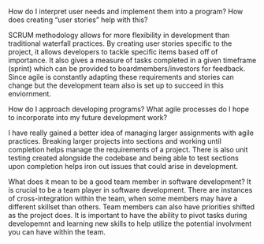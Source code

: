 How do I interpret user needs and implement them into a program? How does creating “user stories” help with this?

SCRUM methodology allows for more flexibility in development than traditional waterfall practices. By creating user stories specific to the project, it allows developers to tackle specific items based off of importance. It also gives a measure of tasks completed in a given timeframe (sprint) which can be provided to boardmembers/investors for feedback. Since agile is constantly adapting these requirements and stories can change but the development team also is set up to succeed in this enviornment.

How do I approach developing programs? What agile processes do I hope to incorporate into my future development work?

I have really gained a better idea of managing larger assignments with agile practices. Breaking larger projects into sections and working until completion helps manage the requirements of a project. There is also unit testing created alongside the codebase and being able to test sections upon completion helps iron out issues that could arise in development. 

What does it mean to be a good team member in software development?
 It is crucial to be a team player in software development. There are instances of cross-integration within the team, when some members may have a different skillset than others. Team members can also have priorities shifted as the project does. It is important to have the ability to pivot tasks during developemnt and learning new skills to help utilize the potential involvment you can have within the team.
